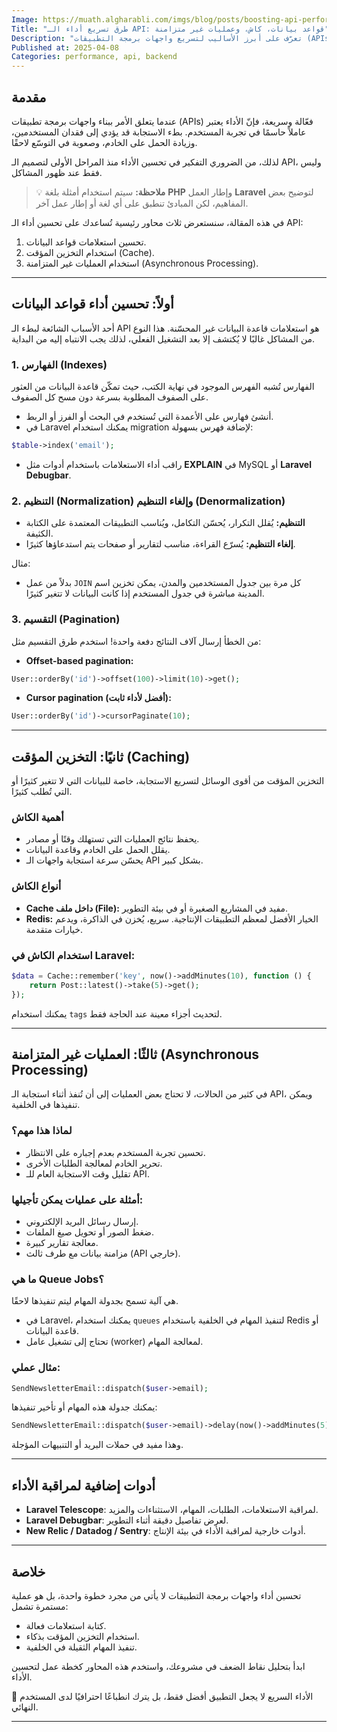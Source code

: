 ```yaml
---
Image: https://muath.algharabli.com/imgs/blog/posts/boosting-api-performance/boosting-api-performance.png
Title: "طرق تسريع أداء الـ API: قواعد بيانات، كاش، وعمليات غير متزامنة"
Description: "تعرّف على أبرز الأساليب لتسريع واجهات برمجة التطبيقات (APIs) باستخدام استراتيجيات فعّالة في قواعد البيانات، التخزين المؤقت (Cache)، والمعالجة غير المتزامنة (Asynchronous Processing)."
Published at: 2025-04-08
Categories: performance, api, backend
---
```


## مقدمة

عندما يتعلق الأمر ببناء واجهات برمجة تطبيقات (APIs) فعّالة وسريعة، فإنّ الأداء يعتبر عاملاً حاسمًا في تجربة المستخدم. بطء الاستجابة قد يؤدي إلى فقدان المستخدمين، وزيادة الحمل على الخادم، وصعوبة في التوسّع لاحقًا.

لذلك، من الضروري التفكير في تحسين الأداء منذ المراحل الأولى لتصميم الـ API، وليس فقط عند ظهور المشاكل.

> 💡 **ملاحظة:** سيتم استخدام أمثلة بلغة **PHP** وإطار العمل **Laravel** لتوضيح بعض المفاهيم، لكن المبادئ تنطبق على أي لغة أو إطار عمل آخر.

في هذه المقالة، سنستعرض ثلاث محاور رئيسية تُساعدك على تحسين أداء الـ API:

1. تحسين استعلامات قواعد البيانات.
2. استخدام التخزين المؤقت (Cache).
3. استخدام العمليات غير المتزامنة (Asynchronous Processing).

---

## أولاً: تحسين أداء قواعد البيانات

أحد الأسباب الشائعة لبطء الـ API هو استعلامات قاعدة البيانات غير المحسّنة. هذا النوع من المشاكل غالبًا لا يُكتشف إلا بعد التشغيل الفعلي، لذلك يجب الانتباه إليه من البداية.

### 1. الفهارس (Indexes)

الفهارس تُشبه الفهرس الموجود في نهاية الكتب، حيث تمكّن قاعدة البيانات من العثور على الصفوف المطلوبة بسرعة دون مسح كل الصفوف.

- أنشئ فهارس على الأعمدة التي تُستخدم في البحث أو الفرز أو الربط.
- في Laravel يمكنك استخدام migration لإضافة فهرس بسهولة:

<div dir="ltr">

```php
$table->index('email');
```

</div>

- راقب أداء الاستعلامات باستخدام أدوات مثل **EXPLAIN** في MySQL أو **Laravel Debugbar**.

### 2. التنظيم (Normalization) وإلغاء التنظيم (Denormalization)

- **التنظيم:** يُقلل التكرار، يُحسّن التكامل، ويُناسب التطبيقات المعتمدة على الكتابة الكثيفة.
- **إلغاء التنظيم:** يُسرّع القراءة، مناسب لتقارير أو صفحات يتم استدعاؤها كثيرًا.

مثال:
- بدلاً من عمل `JOIN` كل مرة بين جدول المستخدمين والمدن، يمكن تخزين اسم المدينة مباشرة في جدول المستخدم إذا كانت البيانات لا تتغير كثيرًا.

### 3. التقسيم (Pagination)

من الخطأ إرسال آلاف النتائج دفعة واحدة! استخدم طرق التقسيم مثل:

- **Offset-based pagination:**

<div dir="ltr">

```php
User::orderBy('id')->offset(100)->limit(10)->get();
```

</div>

- **Cursor pagination (أفضل لأداء ثابت):**

<div dir="ltr">

```php
User::orderBy('id')->cursorPaginate(10);
```

</div>

---

## ثانيًا: التخزين المؤقت (Caching)

التخزين المؤقت من أقوى الوسائل لتسريع الاستجابة، خاصة للبيانات التي لا تتغير كثيرًا أو التي تُطلب كثيرًا.

### أهمية الكاش

- يحفظ نتائج العمليات التي تستهلك وقتًا أو مصادر.
- يقلل الحمل على الخادم وقاعدة البيانات.
- يحسّن سرعة استجابة واجهات الـ API بشكل كبير.

### أنواع الكاش

- **Cache داخل ملف (File):** مفيد في المشاريع الصغيرة أو في بيئة التطوير.
- **Redis:** الخيار الأفضل لمعظم التطبيقات الإنتاجية. سريع، يُخزن في الذاكرة، ويدعم خيارات متقدمة.

### استخدام الكاش في Laravel:

<div dir="ltr">

```php
$data = Cache::remember('key', now()->addMinutes(10), function () {
    return Post::latest()->take(5)->get();
});
```

</div>

يمكنك استخدام `tags` لتحديث أجزاء معينة عند الحاجة فقط.

---

## ثالثًا: العمليات غير المتزامنة (Asynchronous Processing)

في كثير من الحالات، لا تحتاج بعض العمليات إلى أن تُنفذ أثناء استجابة الـ API، ويمكن تنفيذها في الخلفية.

### لماذا هذا مهم؟

- تحسين تجربة المستخدم بعدم إجباره على الانتظار.
- تحرير الخادم لمعالجة الطلبات الأخرى.
- تقليل وقت الاستجابة العام للـ API.

### أمثلة على عمليات يمكن تأجيلها:

- إرسال رسائل البريد الإلكتروني.
- ضغط الصور أو تحويل صيغ الملفات.
- معالجة تقارير كبيرة.
- مزامنة بيانات مع طرف ثالث (API خارجي).

### ما هي Queue Jobs؟

هي آلية تسمح بجدولة المهام ليتم تنفيذها لاحقًا.

- في Laravel، يمكنك استخدام `queues` لتنفيذ المهام في الخلفية باستخدام Redis أو قاعدة البيانات.
- تحتاج إلى تشغيل عامل (worker) لمعالجة المهام.

### مثال عملي:

<div dir="ltr">

```php
SendNewsletterEmail::dispatch($user->email);
```

</div>

يمكنك جدولة هذه المهام أو تأخير تنفيذها:

<div dir="ltr">

```php
SendNewsletterEmail::dispatch($user->email)->delay(now()->addMinutes(5));
```

</div>

وهذا مفيد في حملات البريد أو التنبيهات المؤجلة.

---

## أدوات إضافية لمراقبة الأداء

- **Laravel Telescope**: لمراقبة الاستعلامات، الطلبات، المهام، الاستثناءات والمزيد.
- **Laravel Debugbar**: لعرض تفاصيل دقيقة أثناء التطوير.
- **New Relic / Datadog / Sentry**: أدوات خارجية لمراقبة الأداء في بيئة الإنتاج.

---

## خلاصة

تحسين أداء واجهات برمجة التطبيقات لا يأتي من مجرد خطوة واحدة، بل هو عملية مستمرة تشمل:

- كتابة استعلامات فعالة.
- استخدام التخزين المؤقت بذكاء.
- تنفيذ المهام الثقيلة في الخلفية.

ابدأ بتحليل نقاط الضعف في مشروعك، واستخدم هذه المحاور كخطة عمل لتحسين الأداء.

🚀 الأداء السريع لا يجعل التطبيق أفضل فقط، بل يترك انطباعًا احترافيًا لدى المستخدم النهائي.

---
